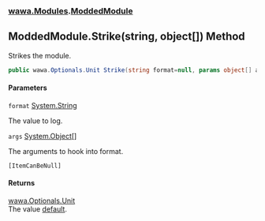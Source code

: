 ### [wawa.Modules](wawa.Modules.md 'wawa.Modules').[ModdedModule](ModdedModule.md 'wawa.Modules.ModdedModule')

## ModdedModule.Strike(string, object[]) Method

Strikes the module.

```csharp
public wawa.Optionals.Unit Strike(string format=null, params object[] args);
```
#### Parameters

<a name='wawa.Modules.ModdedModule.Strike(string,object[]).format'></a>

`format` [System.String](https://docs.microsoft.com/en-us/dotnet/api/System.String 'System.String')

The value to log.

<a name='wawa.Modules.ModdedModule.Strike(string,object[]).args'></a>

`args` [System.Object](https://docs.microsoft.com/en-us/dotnet/api/System.Object 'System.Object')[[]](https://docs.microsoft.com/en-us/dotnet/api/System.Array 'System.Array')

The arguments to hook into format.<p/>`[ItemCanBeNull]`

#### Returns
[wawa.Optionals.Unit](https://docs.microsoft.com/en-us/dotnet/api/wawa.Optionals.Unit 'wawa.Optionals.Unit')  
The value [default](https://docs.microsoft.com/en-us/dotnet/csharp/language-reference/keywords/default 'https://docs.microsoft.com/en-us/dotnet/csharp/language-reference/keywords/default').